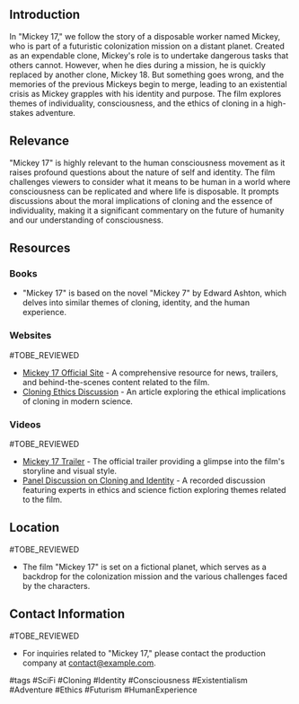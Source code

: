 ## Introduction
In "Mickey 17," we follow the story of a disposable worker named Mickey, who is part of a futuristic colonization mission on a distant planet. Created as an expendable clone, Mickey's role is to undertake dangerous tasks that others cannot. However, when he dies during a mission, he is quickly replaced by another clone, Mickey 18. But something goes wrong, and the memories of the previous Mickeys begin to merge, leading to an existential crisis as Mickey grapples with his identity and purpose. The film explores themes of individuality, consciousness, and the ethics of cloning in a high-stakes adventure.

## Relevance
"Mickey 17" is highly relevant to the human consciousness movement as it raises profound questions about the nature of self and identity. The film challenges viewers to consider what it means to be human in a world where consciousness can be replicated and where life is disposable. It prompts discussions about the moral implications of cloning and the essence of individuality, making it a significant commentary on the future of humanity and our understanding of consciousness.

## Resources

### Books
- "Mickey 17" is based on the novel "Mickey 7" by Edward Ashton, which delves into similar themes of cloning, identity, and the human experience.

### Websites
#TOBE_REVIEWED
- [Mickey 17 Official Site](https://www.example.com) - A comprehensive resource for news, trailers, and behind-the-scenes content related to the film.
- [Cloning Ethics Discussion](https://www.example.com) - An article exploring the ethical implications of cloning in modern science.

### Videos
#TOBE_REVIEWED
- [Mickey 17 Trailer](https://www.example.com) - The official trailer providing a glimpse into the film's storyline and visual style.
- [Panel Discussion on Cloning and Identity](https://www.example.com) - A recorded discussion featuring experts in ethics and science fiction exploring themes related to the film.

## Location
#TOBE_REVIEWED
- The film "Mickey 17" is set on a fictional planet, which serves as a backdrop for the colonization mission and the various challenges faced by the characters.

## Contact Information
#TOBE_REVIEWED
- For inquiries related to "Mickey 17," please contact the production company at contact@example.com.

#tags 
#SciFi #Cloning #Identity #Consciousness #Existentialism #Adventure #Ethics #Futurism #HumanExperience
